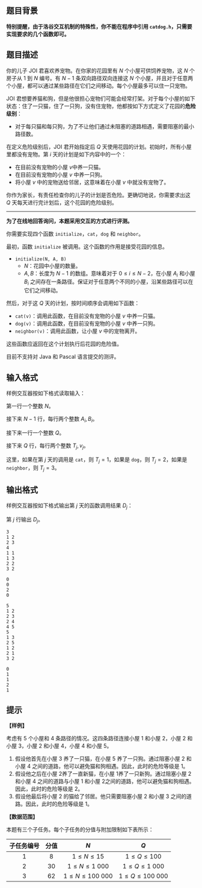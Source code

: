 ## 题目背景
**特别提醒，由于洛谷交互机制的特殊性，你不能在程序中引用 `catdog.h`，只需要实现要求的几个函数即可。**

## 题目描述
你的儿子 JOI 君喜欢养宠物。在你家的花园里有 $N$​ 个小屋可供饲养宠物，这 $N$ 个房子从 $1$ 到 $N$ 编号。有 $N-1$ 条双向路径双向连接这 $N$ 个小屋，并且对于任意两个小屋，都可以通过某些路径在它们之间移动。每个小屋最多可以住一只宠物。

JOI 君想要养猫和狗，但是他很担心宠物们可能会经常打架。对于每个小屋的如下状态：住了一只猫，住了一只狗，没有住宠物，他都按如下方式定义了花园的**危险级别**：

- 对于每只猫和每只狗，为了不让他们通过未阻塞的道路相遇，需要阻塞的最小路径数。

在定义危险级别后，JOI 君开始指定后 $Q$ 天使用花园的计划。初始时，所有小屋里都没有宠物。第 $i$ 天的计划是如下内容中的一个：

- 在目前没有宠物的小屋 $v$​​ 中养一只猫。
- 在目前没有宠物的小屋 $v$ 中养一只狗。
- 将小屋 $v$ 中的宠物送给邻居，这意味着在小屋 $v$​ 中就没有宠物了。

你作为家长，有责任检查你的儿子的计划是否危险。更确切地说，你需要求出这 $Q$ 天每天进行完计划后，这个花园的危险级别。

---

**为了在线地回答询问，本题采用交互的方式进行评测。**

你需要实现四个函数 `initialize`，`cat`，`dog` 和 `neighbor`。

最初，函数 `initialize` 被调用。这个函数的作用是接受花园的信息。

- `initialize(N, A, B)`
  - $N$：花园中小屋的数量。
  - $A, B$：长度为 $N-1$ 的数组。意味着对于 $0\le i\le N-2$，在小屋 $A_i$ 和小屋 $B_i$ 之间存在一条路径。保证对于任意两个不同的小屋，沿某些路径可以在它们之间移动。

然后，对于这 $Q$ 天的计划，按时间顺序会调用如下函数：

- `cat(v)`：调用此函数，在目前没有宠物的小屋 $v$ 中养一只猫。
- `dog(v)`：调用此函数，在目前没有宠物的小屋 $v$ 中养一只狗。
- `neighbor(v)`：调用此函数，让小屋 $v$ 中的宠物离开。

这些函数应返回在这个计划执行后花园的危险值。

目前不支持对 Java 和 Pascal 语言提交的测评。



## 输入格式
样例交互器按如下格式读取输入：

第一行一个整数 $N$。

接下来 $N-1$ 行，每行两个整数 $A_i,B_i$。

接下来一行一个整数 $Q$。

接下来 $Q$ 行，每行两个整数 $T_j,v_j$。

这里，如果在第 $j$ 天的调用是 $\texttt{cat}$，则 $T_j=1$，如果是 $\texttt{dog}$，则 $T_j=2$，如果是 $\texttt{neighbor}$，则 $T_j=3$。

## 输出格式
样例交互器按如下格式输出第 $j$ 天的函数调用结果 $D_j$：

第 $j$ 行输出 $D_j$。

```input1
3
1 2
2 3
4
1 1
1 3
2 2
3 2

```

```output1
0
0
2
0
```

```input2
5
1 2
2 3
2 4
4 5
5
1 3
2 5
1 2
2 1
3 2
```

```output2
0
1
1
2
1
```

## 提示
**【样例】**

考虑有 $5$ 个小屋和 $4$ 条路径的情况。这四条路径连接小屋 $1$ 和小屋 $2$，小屋 $2$ 和小屋 $3$，小屋 $2$ 和小屋 $4$，小屋 $4$ 和小屋 $5$。

1. 假设他首先在小屋 $3$ 养了一只猫，在小屋 $5$ 养了一只狗。通过阻塞小屋 $2$ 和小屋 $4$ 之间的道路，他可以避免猫和狗相遇。因此，此时的危险等级是 $1$。
2. 假设他之后在小屋 $2$​ 养了一直新猫，在小屋 $1$​ 养了一只新狗。通过阻塞小屋 $2$​ 和小屋 $4$​ 之间的道路与小屋 $1$​ 和小屋 $2$​ 之间的道路，他可以避免猫和狗相遇。因此，此时的危险等级是 $2$。
3. 假设他最后将小屋 $2$ 的猫给了邻居。他只需要阻塞小屋 $2$ 和小屋 $3$ 之间的道路。因此，此时的危险等级是 $1$。



**【数据范围】**

本题有三个子任务。每个子任务的分值与附加限制如下表所示：

| 子任务编号 | 分值 |         $N$          |         $Q$          |
| :--------: | :--: | :------------------: | :------------------: |
|    $1$     | $8$  |    $1\le N\le 15$    |   $1\le Q\le 100$    |
|    $2$     | $30$ |  $1\le N\le 1\ 000$  |  $1\le Q\le 1\ 000$  |
|    $3$     | $62$ | $1\le N\le 100\ 000$ | $1\le Q\le 100\ 000$ |



